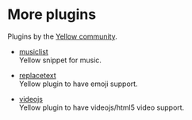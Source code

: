 More plugins
============
Plugins by the [Yellow community](https://github.com/datenstrom/yellow/wiki/Yellow-community).

* [musiclist](https://github.com/nibreh/yellowcms-musiclist)  
  Yellow snippet for music.

* [replacetext](https://github.com/varakh/yellowcms-extensions-replacetext)  
  Yellow plugin to have emoji support.

* [videojs](https://github.com/varakh/yellowcms-extensions-videojs)  
  Yellow plugin to have videojs/html5 video support.